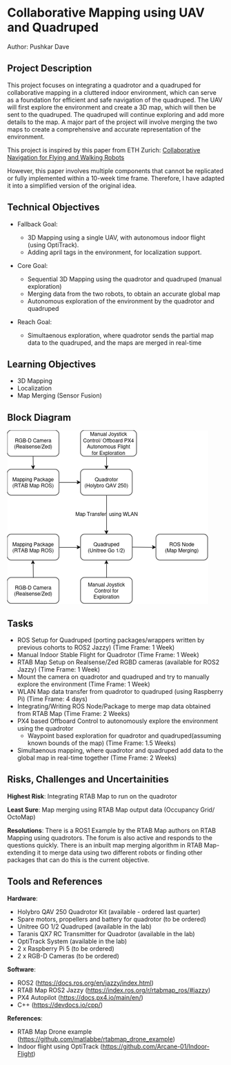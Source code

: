 
# Collaborative Mapping using UAV and Quadruped
Author: Pushkar Dave

## Project Description
This project focuses on integrating a quadrotor and a quadruped for collaborative mapping in a cluttered indoor environment, which can serve as a foundation for efficient and safe navigation of the quadruped. The UAV will first explore the environment and create a 3D map, which will then be sent to the quadruped. The quadruped will continue exploring and add more details to the map. A major part of the project will involve merging the two maps to create a comprehensive and accurate representation of the environment.

This project is inspired by this paper from ETH Zurich: [Collaborative Navigation for Flying and Walking Robots](https://ieeexplore.ieee.org/stamp/stamp.jsp?tp=&arnumber=7759443&tag=1)

However, this paper involves multiple components that cannot be replicated or fully implemented within a 10-week time frame. Therefore, I have adapted it into a simplified version of the original idea.

## Technical Objectives
- Fallback Goal:
    - 3D Mapping using a single UAV, with autonomous indoor flight (using OptiTrack).
    - Adding april tags in the environment, for localization support.

- Core Goal:
    - Sequential 3D Mapping using the quadrotor and quadruped (manual exploration)
    - Merging data from the two robots, to obtain an accurate global map
    - Autonomous exploration of the environment by the quadrotor and quadruped

- Reach Goal:
    - Simultaenous exploration, where quadrotor sends the partial map data to the quadruped, and the maps are merged in real-time

## Learning Objectives
- 3D Mapping
- Localization
- Map Merging (Sensor Fusion)

## Block Diagram

![CollaborativeMapping](CollaborativeMapping.png)

## Tasks
- ROS Setup for Quadruped (porting packages/wrappers written by previous cohorts to ROS2 Jazzy)
(Time Frame: 1 Week)
- Manual Indoor Stable Flight for Quadrotor
(Time Frame: 1 Week)
- RTAB Map Setup on Realsense/Zed RGBD cameras (available for ROS2 Jazzy)
(Time Frame: 1 Week)
- Mount the camera on quadrotor and quadruped and try to manually explore the environment
(Time Frame: 1 Week)
- WLAN Map data transfer from quadrotor to quadruped (using Raspberry Pi)
(Time Frame: 4 days)
- Integrating/Writing ROS Node/Package to merge map data obtained from RTAB Map
(Time Frame: 2 Weeks)
- PX4 based Offboard Control to autonomously explore the environment using the quadrotor
    - Waypoint based exploration for quadrotor and quadruped(assuming known bounds of the map)
(Time Frame: 1.5 Weeks)
- Simultaenous mapping, where quadrotor and quadruped add data to the global map in real-time together
(Time Frame: 2 Weeks)


## Risks, Challenges and Uncertainities
**Highest Risk**: Integrating RTAB Map to run on the quadrotor

**Least Sure**: Map merging using RTAB Map output data (Occupancy Grid/ OctoMap)

**Resolutions**: There is a ROS1 Example by the RTAB Map authors on RTAB Mapping using quadrotors. The forum is also active and responds to the questions quickly. There is an inbuilt map merging algorithm in RTAB Map- extending it to merge data using two different robots or finding other packages that can do this is the current objective. 

## Tools and References
**Hardware**:
- Holybro QAV 250 Quadrotor Kit (available - ordered last quarter)
- Spare motors, propellers and battery for quadrotor (to be ordered)
- Unitree GO 1/2 Quadruped (available in the lab)
- Taranis QX7 RC Transmitter for Quadrotor (available in the lab)
- OptiTrack System (available in the lab)
- 2 x Raspberry Pi 5 (to be ordered)
- 2 x RGB-D Cameras (to be ordered)

**Software**:
- ROS2 (https://docs.ros.org/en/jazzy/index.html)
- RTAB Map ROS2 Jazzy (https://index.ros.org/r/rtabmap_ros/#jazzy)
- PX4 Autopilot (https://docs.px4.io/main/en/)
- C++ (https://devdocs.io/cpp/)

**References**:
- RTAB Map Drone example (https://github.com/matlabbe/rtabmap_drone_example)
- Indoor flight using OptiTrack (https://github.com/Arcane-01/Indoor-Flight)

